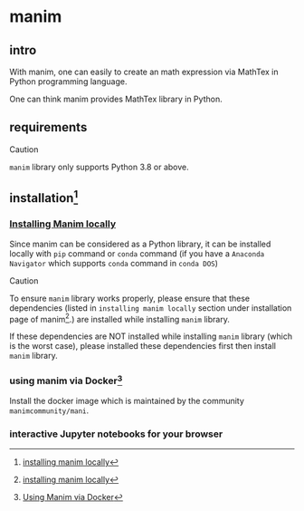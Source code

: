 # manim
## intro
With manim, one can easily to create an math expression via MathTex in Python programming language.

One can think manim provides MathTex library in Python.

## requirements

> [!CAUTION]
> `manim` library only supports Python 3.8 or above.

## installation[^1]
### [Installing Manim locally](https://docs.manim.community/en/stable/installation.html#installing-manim-locally)
Since manim can be considered as a Python library, it can be installed locally with `pip` command or `conda` command (if you have a `Anaconda Navigator` which supports `conda` command in `conda DOS`)

> [!CAUTION]
> To ensure `manim` library works properly, please ensure that these dependencies (listed in `installing manim locally` section under installation page of manim[^1].) are installed while installing `manim` library.
>
> If these dependencies are NOT installed while installing `manim` library (which is the worst case), please installed these dependencies first then install `manim` library.

### using manim via Docker[^2]
Install the docker image which is maintained by the community `manimcommunity/mani`.

### interactive Jupyter notebooks for your browser

[^1]: [installing manim locally](https://docs.manim.community/en/stable/installation.html#installing-manim-locally)

[^2]: [Using Manim via Docker](https://docs.manim.community/en/stable/installation.html#using-manim-via-docker)

[^3]: [Interactive Jupyter notebooks for your browser](https://docs.manim.community/en/stable/installation.html#interactive-jupyter-notebooks-for-your-browser)

